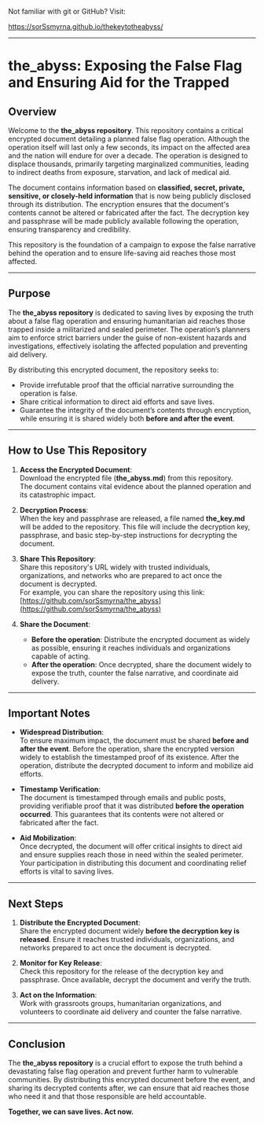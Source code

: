 Not familiar with git or GitHub? Visit:

https://sorSsmyrna.github.io/thekeytotheabyss/

---
# **the_abyss: Exposing the False Flag and Ensuring Aid for the Trapped**

## **Overview**

Welcome to the **the_abyss repository**. This repository contains a critical encrypted document detailing a planned false flag operation. Although the operation itself will last only a few seconds, its impact on the affected area and the nation will endure for over a decade. The operation is designed to displace thousands, primarily targeting marginalized communities, leading to indirect deaths from exposure, starvation, and lack of medical aid.

The document contains information based on **classified, secret, private, sensitive, or closely-held information** that is now being publicly disclosed through its distribution. The encryption ensures that the document's contents cannot be altered or fabricated after the fact. The decryption key and passphrase will be made publicly available following the operation, ensuring transparency and credibility.

This repository is the foundation of a campaign to expose the false narrative behind the operation and to ensure life-saving aid reaches those most affected.

---

## **Purpose**

The **the_abyss repository** is dedicated to saving lives by exposing the truth about a false flag operation and ensuring humanitarian aid reaches those trapped inside a militarized and sealed perimeter. The operation’s planners aim to enforce strict barriers under the guise of non-existent hazards and investigations, effectively isolating the affected population and preventing aid delivery.

By distributing this encrypted document, the repository seeks to:  
- Provide irrefutable proof that the official narrative surrounding the operation is false.  
- Share critical information to direct aid efforts and save lives.  
- Guarantee the integrity of the document’s contents through encryption, while ensuring it is shared widely both **before and after the event**.

---

## **How to Use This Repository**

1. **Access the Encrypted Document**:  
   Download the encrypted file (**the_abyss.md**) from this repository.  
   The document contains vital evidence about the planned operation and its catastrophic impact.

2. **Decryption Process**:  
   When the key and passphrase are released, a file named **the_key.md** will be added to the repository. This file will include the decryption key, passphrase, and basic step-by-step instructions for decrypting the document.

3. **Share This Repository**:  
   Share this repository's URL widely with trusted individuals, organizations, and networks who are prepared to act once the document is decrypted.  
   For example, you can share the repository using this link:  
   [https://github.com/sorSsmyrna/the_abyss](https://github.com/sorSsmyrna/the_abyss)

4. **Share the Document**:  
   - **Before the operation**: Distribute the encrypted document as widely as possible, ensuring it reaches individuals and organizations capable of acting.  
   - **After the operation**: Once decrypted, share the document widely to expose the truth, counter the false narrative, and coordinate aid delivery.

---

## **Important Notes**

- **Widespread Distribution**:  
  To ensure maximum impact, the document must be shared **before and after the event**. Before the operation, share the encrypted version widely to establish the timestamped proof of its existence. After the operation, distribute the decrypted document to inform and mobilize aid efforts.

- **Timestamp Verification**:  
  The document is timestamped through emails and public posts, providing verifiable proof that it was distributed **before the operation occurred**. This guarantees that its contents were not altered or fabricated after the fact.

- **Aid Mobilization**:  
  Once decrypted, the document will offer critical insights to direct aid and ensure supplies reach those in need within the sealed perimeter. Your participation in distributing this document and coordinating relief efforts is vital to saving lives.

---

## **Next Steps**

1. **Distribute the Encrypted Document**:  
   Share the encrypted document widely **before the decryption key is released**. Ensure it reaches trusted individuals, organizations, and networks prepared to act once the document is decrypted.

2. **Monitor for Key Release**:  
   Check this repository for the release of the decryption key and passphrase. Once available, decrypt the document and verify the truth.

3. **Act on the Information**:  
   Work with grassroots groups, humanitarian organizations, and volunteers to coordinate aid delivery and counter the false narrative.

---

## **Conclusion**

The **the_abyss repository** is a crucial effort to expose the truth behind a devastating false flag operation and prevent further harm to vulnerable communities. By distributing this encrypted document before the event, and sharing its decrypted contents after, we can ensure that aid reaches those who need it and that those responsible are held accountable.

**Together, we can save lives. Act now.**
